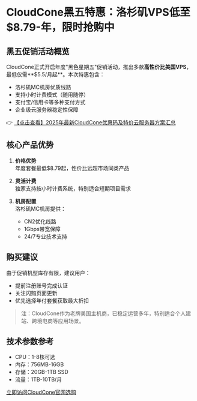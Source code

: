 # CloudCone黑五特惠：洛杉矶VPS低至$8.79-年，限时抢购中

## 黑五促销活动概览
CloudCone正式开启年度"黑色星期五"促销活动，推出多款**高性价比美国VPS**，最低仅需**$5.5/月起**。本次特惠包含：
- 洛杉矶MC机房优质线路
- 支持小时计费模式（随用随停）
- 支付宝/信用卡等多种支付方式
- 企业级云服务器稳定性保障

👉 [【点击查看】2025年最新CloudCone优惠码及特价云服务器方案汇总](https://bit.ly/Cloudcone)

## 核心产品优势
1. **价格优势**  
   年度套餐最低$8.79起，性价比远超市场同类产品

2. **灵活计费**  
   独家支持按小时计费系统，特别适合短期项目需求

3. **机房配置**  
   洛杉矶MC机房提供：
   - CN2优化线路
   - 1Gbps带宽保障
   - 24/7专业技术支持

## 购买建议
由于促销机型库存有限，建议用户：
- 提前注册账号完成认证
- 关注闪购页面更新
- 优先选择年付套餐获取最大折扣

> 注：CloudCone作为老牌美国主机商，已稳定运营多年，特别适合个人建站、跨境电商等应用场景。

## 技术参数参考
- CPU：1-8核可选
- 内存：756MB-16GB
- 存储：20GB-1TB SSD
- 流量：1TB-10TB/月

[立即访问CloudCone官网选购](https://bit.ly/Cloudcone)